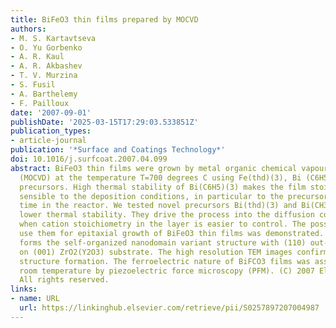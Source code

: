 ```yaml
---
title: BiFeO3 thin films prepared by MOCVD
authors:
- M. S. Kartavtseva
- O. Yu Gorbenko
- A. R. Kaul
- A. R. Akbashev
- T. V. Murzina
- S. Fusil
- A. Barthelemy
- F. Pailloux
date: '2007-09-01'
publishDate: '2025-03-15T17:29:03.533851Z'
publication_types:
- article-journal
publication: '*Surface and Coatings Technology*'
doi: 10.1016/j.surfcoat.2007.04.099
abstract: BiFeO3 thin films were grown by metal organic chemical vapour deposition
  (MOCVD) at the temperature T=700 degrees C using Fe(thd)(3), Bi (C6H5)(3) as volatile
  precursors. High thermal stability of Bi(C6H5)(3) makes the film stoichiometry very
  sensible to the deposition conditions, in particular to the precursor residence
  time in the reactor. We tested novel precursors Bi(thd)(3) and Bi(CH3COO)(3) possessing
  lower thermal stability. They drive the process into the diffusion control regime
  when cation stoichiometry in the layer is easier to control. The possibility to
  use them for epitaxial growth of BiFeO3 thin films was demonstrated. BiFeO3 film
  forms the self-organized nanodomain variant structure with (110) out-of-plane orientation
  on (001) ZrO2(Y2O3) substrate. The high resolution TEM images confirm variant domain
  structure formation. The ferroelectric nature of BiFCO3 films was assessed at the
  room temperature by piezoelectric force microscopy (PFM). (C) 2007 Elsevier B.V.
  All rights reserved.
links:
- name: URL
  url: https://linkinghub.elsevier.com/retrieve/pii/S0257897207004987
---
```

